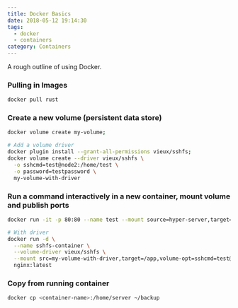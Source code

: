 ```yaml
---
title: Docker Basics
date: 2018-05-12 19:14:30
tags: 
  - docker
  - containers
category: Containers
---
```


A rough outline of using Docker.

<!--more-->

### Pulling in Images

```bash
docker pull rust
```

### Create a new volume (persistent data store)

```bash
docker volume create my-volume;

# Add a volume driver
docker plugin install --grant-all-permissions vieux/sshfs;
docker volume create --driver vieux/sshfs \
  -o sshcmd=test@node2:/home/test \
  -o password=testpassword \
  my-volume-with-driver
```

### Run a command interactively in a new container, mount volume and publish ports

```bash
docker run -it -p 80:80 --name test --mount source=hyper-server,target=/home server

# With driver
docker run -d \
  --name sshfs-container \
  --volume-driver vieux/sshfs \
  --mount src=my-volume-with-driver,target=/app,volume-opt=sshcmd=test@node2:/home/test,volume-opt=password=testpassword \
  nginx:latest
```

### Copy from running container

```bash
docker cp <container-name>:/home/server ~/backup
```

